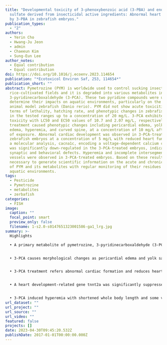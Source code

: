 ```yaml
---
title: "Developmental toxicity of 3-phenoxybenzoic acid (3-PBA) and endosulfan
  sulfate derived from insecticidal active ingredients: Abnormal heart formation
  by 3-PBA in zebrafish embryos."
publication_types:
  - "2"
authors:
  - Yerin Cho
  - Hwang-Ju Jeon
  - admin
  - Chaeeun Kim
  - Sung-Eun Lee
author_notes:
  - Equal contribution
  - Equal contribution
doi: https://doi.org/10.1016/j.ecoenv.2023.114654
publication: "*Ecotoxicol Environ Saf, 253, 114654*"
publication_short: ""
abstract: Pymetrozine (PYM) is worldwide used to control sucking insect pests in
  rice-cultivated fields and it is degraded into various metabolites including
  3-pyridinecarboxaldehyde (3-PCA). These two pyridine compounds were used to
  determine their impacts on aquatic environments, particularly on the aquatic
  animal model zebrafish (Danio rerio). PYM did not show acute toxicities in
  terms of lethality, hatching rate, and phenotypic changes in zebrafish embryos
  in the tested ranges up to a concentration of 20 mg/L. 3-PCA exhibited acute
  toxicity with LC50 and EC50 values of 10.7 and 2.07 mg/L, respectively. 3-PCA
  treatment caused phenotypic changes including pericardial edema, yolk sac
  edema, hyperemia, and curved spine, at a concentration of 10 mg/L after 48 h
  of exposure. Abnormal cardiac development was observed in 3-PCA-treated
  zebrafish embryos at a concentration of 5 mg/L with reduced heart function. In
  a molecular analysis, cacna1c, encoding a voltage-dependent calcium channel,
  was significantly down-regulated in the 3-PCA-treated embryos, indicating
  synaptic and behavioral defects. Hyperemia and incomplete intersegmental
  vessels were observed in 3-PCA-treated embryos. Based on these results, it is
  necessary to generate scientific information on the acute and chronic toxicity
  of PYM and its metabolites with regular monitoring of their residues in
  aquatic environments.
tags:
  - Pesticide
  - Pymetrozine
  - metabolites
  - zerbafish
categories:
  - FISH
image:
  caption: ""
  focal_point: smart
  preview_only: false
  filename: 1-s2.0-s0147651323001586-ga1_lrg.jpg
summary: >-
  Highlights

  • A primary metabolite of pymetrozine, 3-pyridinecarboxaldehyde (3-PCA), is more toxic than pymetrozine to zebrafish embryos.


  • 3-PCA causes morphological changes as pericardial edema and yolk sac edema.


  • 3-PCA treatment refers abnormal cardiac formation and reduces heart beat rates.


  • A heart development-related gene tnnt2a was significantly suppressed in the 3-PCA-treated embryos.


  • 3-PCA induced hyperemia with shortened whole body length and some vasotoxic defects.
url_dataset: ""
url_project: ""
url_source: ""
url_video: ""
featured: false
projects: []
date: 2023-04-30T09:45:20.532Z
publishDate: 2017-01-01T00:00:00.000Z
---
```

